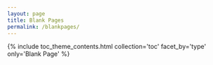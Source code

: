```yaml
---
layout: page
title: Blank Pages
permalink: /blankpages/
---
```


{% include toc_theme_contents.html collection='toc' facet_by='type' only='Blank Page' %}
